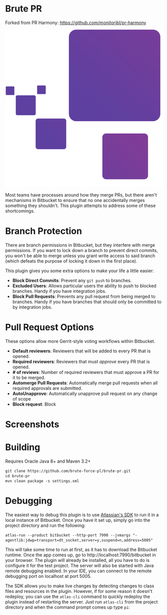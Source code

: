 # Brute PR
Forked from PR Harmony: https://github.com/monitorjbl/pr-harmony

![Logo](/src/main/resources/images/pluginIcon.png?raw=true)

Most teams have processes around how they merge PRs, but there aren't mechanisms in Bitbucket to ensure that no one accidentally merges something they shouldn't. This plugin attempts to address some of these shortcomings.

# Branch Protection

There are branch permissions in Bitbucket, but they interfere with merge permissions. If you want to lock down a branch to prevent direct commits, you won't be able to merge unless you grant write access to said branch (which defeats the purpose of locking it down in the first place).

This plugin gives you some extra options to make your life a little easier:

* **Block Direct Commits**: Prevent any `git push` to branches.
* **Excluded Users**: Allows particular users the ability to push to blocked branches. Handy if you have integration jobs.
* **Block Pull Requests**: Prevents any pull request from being merged to branches. Handy if you have branches that should only be committed to by integration jobs.

# Pull Request Options

These options allow more Gerrit-style voting workflows within Bitbucket.

* **Default reviewers**: Reviewers that will be added to every PR that is opened.
* **Required reviewers**: Reviewers that must *approve* every PR that is opened.
* **# of reviews**: Number of required reviewers that must approve a PR for it to be merged.
* **Automerge Pull Requests**: Automatically merge pull requests when all required approvals are submitted.
* **AutoUnapprove**: Automatically unapprove pull request on any change of scope
* **Block request**: Block 
# Screenshots

# Building

Requires Oracle Java 8+ and Maven 3.2+

```
git clone https://github.com/brute-force-pl/brute-pr.git
cd brute-pr
mvn clean package -s settings.xml
```

# Debugging

The easiest way to debug this plugin is to use [Atlassian's SDK](https://developer.atlassian.com/docs/getting-started) to run it in a local instance of Bitbucket. Once you have it set up, simply go into the project directory and run the following:

```
atlas-run --product bitbucket --http-port 7990 --jvmargs "-agentlib:jdwp=transport=dt_socket,server=y,suspend=n,address=5005"
```

This will take some time to run at first, as it has to download the Bitbucket runtime. Once the app comes up, go to http://localhost:7990/bitbucket in your browser. The plugin will already be installed, all you have to do is configure it for the test project. The server will also be started with Java remote debugging enabled. In your IDE, you can connect to the remote debugging port on localhost at port 5005.

The SDK allows you to make live changes by detecting changes to class files and resources in the plugin. However, if for some reason it doesn't redeploy, you can use the `atlas-cli` command to quickly redeploy the plugin instead of restarting the server. Just run `atlas-cli` from the project directory and when the command prompt comes up type `pi`:
